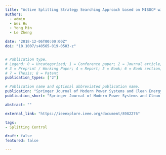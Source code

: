 ```yaml
---
title: "Active Splitting Strategy Searching Approach based on MISOCP with Consideration of Power Island Stability"
authors:
  - admin
  - Wei Hu
  - Yong Min
  - Le Zheng

date: "2018-12-06T00:00:00Z"
doi: "10.1007/s40565-019-0503-z"


# Publication type.
# Legend: 0 = Uncategorized; 1 = Conference paper; 2 = Journal article;
# 3 = Preprint / Working Paper; 4 = Report; 5 = Book; 6 = Book section;
# 7 = Thesis; 8 = Patent
publication_types: ["2"]

# Publication name and optional abbreviated publication name.
publication: "Springer Journal of Modern Power Systems and Clean Energy"
publication_short: "Springer Journal of Modern Power Systems and Clean Energy"

abstract: ""

external_link: "https://ieeexplore.ieee.org/document/8982276"

tags:
- Splitting Control

draft: false
featured: false

---
```



